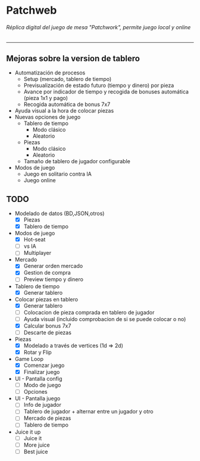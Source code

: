 # Patchweb
###### Réplica digital del juego de mesa "Patchwork", permite juego local y online
<hr />

## Mejoras sobre la version de tablero
* Automatización de procesos
    * Setup (mercado, tablero de tiempo)
    * Previsualización de estado futuro (tiempo y dinero) por pieza
    * Avance por indicador de tiempo y recogida de bonuses automática (pieza 1x1 y pago)
    * Recogida automática de bonus 7x7
* Ayuda visual a la hora de colocar piezas
* Nuevas opciones de juego
    * Tablero de tiempo
        * Modo clásico
        * Aleatorio
    * Piezas
        * Modo clásico
        * Aleatorio
    * Tamaño de tablero de jugador configurable
* Modos de juego
    * Juego en solitario contra IA
    * Juego online

## TODO
* Modelado de datos (BD,JSON,otros)
    * [x] Piezas
    * [x] Tablero de tiempo
* Modos de juego
    * [x] Hot-seat
    * [ ] vs IA
    * [ ] Multiplayer
* Mercado
    * [x] Generar orden mercado
    * [x] Gestion de compra
    * [ ] Preview tiempo y dinero
* Tablero de tiempo
    * [x] Generar tablero
* Colocar piezas en tablero
    * [x] Generar tablero
    * [ ] Colocacion de pieza comprada en tablero de jugador
    * [ ] Ayuda visual (incluido comprobacion de si se puede colocar o no)
    * [x] Calcular bonus 7x7
    * [ ] Descarte de piezas
* Piezas
    * [x] Modelado a través de vertices (1d => 2d)
    * [x] Rotar y Flip
* Game Loop
    * [x] Comenzar juego
    * [x] Finalizar juego
* UI - Pantalla config
    * [ ] Modo de juego
    * [ ] Opciones
* UI - Pantalla juego
    * [ ] Info de jugador
    * [ ] Tablero de jugador + alternar entre un jugador y otro
    * [ ] Mercado de piezas
    * [ ] Tablero de tiempo
* Juice it up
    * [ ] Juice it
    * [ ] More juice
    * [ ] Best juice